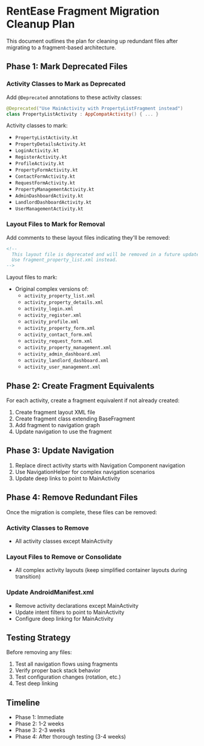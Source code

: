 # RentEase Fragment Migration Cleanup Plan

This document outlines the plan for cleaning up redundant files after migrating to a fragment-based architecture.

## Phase 1: Mark Deprecated Files

### Activity Classes to Mark as Deprecated

Add `@Deprecated` annotations to these activity classes:

```kotlin
@Deprecated("Use MainActivity with PropertyListFragment instead")
class PropertyListActivity : AppCompatActivity() { ... }
```

Activity classes to mark:
- `PropertyListActivity.kt`
- `PropertyDetailsActivity.kt`
- `LoginActivity.kt`
- `RegisterActivity.kt`
- `ProfileActivity.kt`
- `PropertyFormActivity.kt`
- `ContactFormActivity.kt`
- `RequestFormActivity.kt`
- `PropertyManagementActivity.kt`
- `AdminDashboardActivity.kt`
- `LandlordDashboardActivity.kt`
- `UserManagementActivity.kt`

### Layout Files to Mark for Removal

Add comments to these layout files indicating they'll be removed:

```xml
<!-- 
  This layout file is deprecated and will be removed in a future update.
  Use fragment_property_list.xml instead.
-->
```

Layout files to mark:
- Original complex versions of:
  - `activity_property_list.xml`
  - `activity_property_details.xml`
  - `activity_login.xml`
  - `activity_register.xml`
  - `activity_profile.xml`
  - `activity_property_form.xml`
  - `activity_contact_form.xml`
  - `activity_request_form.xml`
  - `activity_property_management.xml`
  - `activity_admin_dashboard.xml`
  - `activity_landlord_dashboard.xml`
  - `activity_user_management.xml`

## Phase 2: Create Fragment Equivalents

For each activity, create a fragment equivalent if not already created:

1. Create fragment layout XML file
2. Create fragment class extending BaseFragment
3. Add fragment to navigation graph
4. Update navigation to use the fragment

## Phase 3: Update Navigation

1. Replace direct activity starts with Navigation Component navigation
2. Use NavigationHelper for complex navigation scenarios
3. Update deep links to point to MainActivity

## Phase 4: Remove Redundant Files

Once the migration is complete, these files can be removed:

### Activity Classes to Remove
- All activity classes except MainActivity

### Layout Files to Remove or Consolidate
- All complex activity layouts (keep simplified container layouts during transition)

### Update AndroidManifest.xml
- Remove activity declarations except MainActivity
- Update intent filters to point to MainActivity
- Configure deep linking for MainActivity

## Testing Strategy

Before removing any files:
1. Test all navigation flows using fragments
2. Verify proper back stack behavior
3. Test configuration changes (rotation, etc.)
4. Test deep linking

## Timeline

- Phase 1: Immediate
- Phase 2: 1-2 weeks
- Phase 3: 2-3 weeks
- Phase 4: After thorough testing (3-4 weeks)
